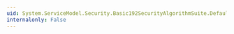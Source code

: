 ```yaml
---
uid: System.ServiceModel.Security.Basic192SecurityAlgorithmSuite.DefaultAsymmetricSignatureAlgorithm
internalonly: False
---
```

